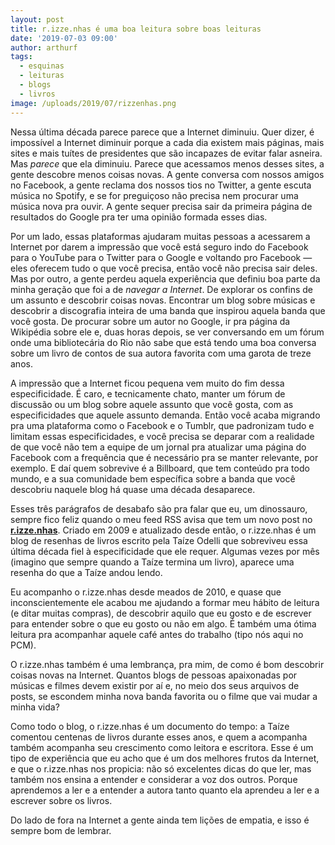 ```yaml
---
layout: post
title: r.izze.nhas é uma boa leitura sobre boas leituras
date: '2019-07-03 09:00'
author: arthurf
tags:
  - esquinas
  - leituras
  - blogs
  - livros
image: /uploads/2019/07/rizzenhas.png
---
```


Nessa última década parece parece que a Internet diminuiu. Quer dizer, é impossível a Internet diminuir porque a cada dia existem mais páginas, mais sites e mais tuítes de presidentes que são incapazes de  evitar falar asneira. Mas _parece_ que ela diminuiu. Parece que acessamos menos desses sites, a gente descobre menos coisas novas. A gente conversa com nossos amigos no Facebook, a gente reclama dos nossos tios no Twitter, a gente escuta música no Spotify, e se for preguiçoso não precisa nem procurar uma música nova pra ouvir. A gente sequer precisa sair da primeira página de resultados do Google pra ter uma opinião formada esses dias.

Por um lado, essas plataformas ajudaram muitas pessoas a acessarem a Internet por darem a impressão que você está seguro indo do Facebook para o YouTube para o Twitter para o Google e voltando pro Facebook — eles oferecem tudo o que você precisa, então você não precisa sair deles. Mas por outro, a gente perdeu aquela experiência que definiu boa parte da minha geração que foi a de _navegar a Internet_. De explorar os confins de um assunto e descobrir coisas novas. Encontrar um blog sobre músicas e descobrir a discografia inteira de uma banda que inspirou aquela banda que você gosta. De procurar sobre um autor no Google, ir pra página da Wikipédia sobre ele e, duas horas depois, se ver conversando em um fórum onde uma bibliotecária do Rio não sabe que está tendo uma boa conversa sobre um livro de contos de sua autora favorita com uma garota de treze anos.

A impressão que a Internet ficou pequena vem muito do fim dessa especificidade. É caro, e tecnicamente chato, manter um fórum de discussão ou um blog sobre aquele assunto que você gosta, com as especificidades que aquele assunto demanda. Então você acaba migrando pra uma plataforma como o Facebook e o Tumblr, que padronizam tudo e limitam essas especificidades, e você precisa se deparar com a realidade de que você não tem a equipe de um jornal pra atualizar uma página do Facebook com a frequência que é necessário pra se manter relevante, por exemplo. E daí quem sobrevive é a Billboard, que tem conteúdo pra todo mundo, e a sua comunidade bem específica sobre a banda que você descobriu naquele blog há quase uma década desaparece.

Esses três parágrafos de desabafo são pra falar que eu, um dinossauro, sempre fico feliz quando o meu feed RSS avisa que tem um novo post no **[r.izze.nhas](https://rizzenhas.com/)**. Criado em 2009 e atualizado desde então, o r.izze.nhas é um blog de resenhas de livros escrito pela Taíze Odelli que sobreviveu essa última década fiel à especificidade que ele requer. Algumas vezes por mês (imagino que sempre quando a Taíze termina um livro), aparece uma resenha do que a Taíze andou lendo.

Eu acompanho o r.izze.nhas desde meados de 2010, e quase que inconscientemente ele acabou me ajudando a formar meu hábito de leitura (e ditar muitas compras), de descobrir aquilo que eu gosto e de escrever para entender sobre o que eu gosto ou não em algo. É também uma ótima leitura pra acompanhar aquele café antes do trabalho (tipo nós aqui no PCM).

O r.izze.nhas também é uma lembrança, pra mim, de como é bom descobrir coisas novas na Internet. Quantos blogs de pessoas apaixonadas por músicas e filmes devem existir por aí e, no meio dos seus arquivos de posts, se escondem minha nova banda favorita ou o filme que vai mudar a minha vida?

Como todo o blog, o r.izze.nhas é um documento do tempo: a Taíze  comentou centenas de livros durante esses anos, e quem a acompanha também acompanha seu crescimento como leitora e escritora. Esse é um tipo de experiência que eu acho que é um dos melhores frutos da Internet, e que o r.izze.nhas nos propicia: não só excelentes dicas do que ler, mas também nos ensina a entender e considerar a voz dos outros. Porque aprendemos a ler e a entender a autora tanto quanto ela aprendeu a ler e a escrever sobre os livros.

Do lado de fora na Internet a gente ainda tem lições de empatia, e isso é sempre bom de lembrar.
